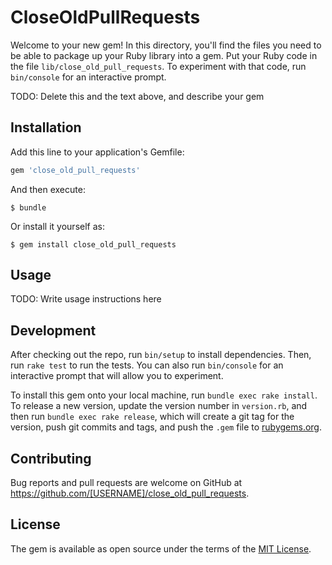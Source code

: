 # CloseOldPullRequests

Welcome to your new gem! In this directory, you'll find the files you need to be able to package up your Ruby library into a gem. Put your Ruby code in the file `lib/close_old_pull_requests`. To experiment with that code, run `bin/console` for an interactive prompt.

TODO: Delete this and the text above, and describe your gem

## Installation

Add this line to your application's Gemfile:

```ruby
gem 'close_old_pull_requests'
```

And then execute:

    $ bundle

Or install it yourself as:

    $ gem install close_old_pull_requests

## Usage

TODO: Write usage instructions here

## Development

After checking out the repo, run `bin/setup` to install dependencies. Then, run `rake test` to run the tests. You can also run `bin/console` for an interactive prompt that will allow you to experiment.

To install this gem onto your local machine, run `bundle exec rake install`. To release a new version, update the version number in `version.rb`, and then run `bundle exec rake release`, which will create a git tag for the version, push git commits and tags, and push the `.gem` file to [rubygems.org](https://rubygems.org).

## Contributing

Bug reports and pull requests are welcome on GitHub at https://github.com/[USERNAME]/close_old_pull_requests.


## License

The gem is available as open source under the terms of the [MIT License](http://opensource.org/licenses/MIT).

